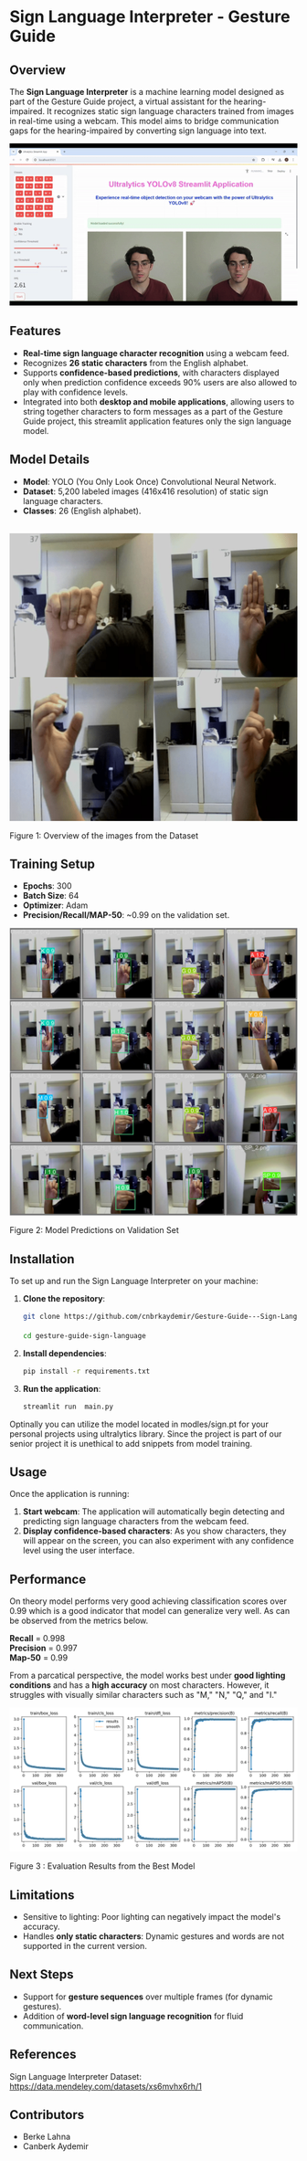 
# **Sign Language Interpreter - Gesture Guide**

## **Overview**
The **Sign Language Interpreter** is a machine learning model designed as part of the Gesture Guide project, a virtual assistant for the hearing-impaired. It recognizes static sign language characters trained from images in real-time using a webcam. This model aims to bridge communication gaps for the hearing-impaired by converting sign language into text.

![Demo](images/demo-gif.gif)


## **Features**
- **Real-time sign language character recognition** using a webcam feed.
- Recognizes **26 static characters** from the English alphabet.
- Supports **confidence-based predictions**, with characters displayed only when prediction confidence exceeds 90% users are also allowed to play with confidence levels.
- Integrated into both **desktop and mobile applications**, allowing users to string together characters to form messages as a part of the Gesture Guide project, this streamlit application features only the sign language model.

## **Model Details**
- **Model**: YOLO (You Only Look Once) Convolutional Neural Network.
- **Dataset**: 5,200 labeled images (416x416 resolution) of static sign language characters.
- **Classes**: 26 (English alphabet).

\
![alt text](images/sign_language.png)

Figure 1: Overview of the images from the Dataset
  
## **Training Setup**
- **Epochs**: 300
- **Batch Size**: 64
- **Optimizer**: Adam
- **Precision/Recall/MAP-50**: ~0.99 on the validation set.

![alt text](images/val_batch2_pred.jpg)

Figure 2: Model Predictions on Validation Set

  
## **Installation**
To set up and run the Sign Language Interpreter on your machine:

1. **Clone the repository**:
   ```bash
   git clone https://github.com/cnbrkaydemir/Gesture-Guide---Sign-Language-Interpreter.git

   cd gesture-guide-sign-language
   ```

2. **Install dependencies**:
   ```bash
   pip install -r requirements.txt
   ```

3. **Run the application**:
   ```bash
   streamlit run  main.py
   ```
Optinally you can utilize the model located in modles/sign.pt for your personal projects using ultralytics library. Since the project is part of our senior project it is unethical to add snippets from model training.      


## **Usage**
Once the application is running:
1. **Start webcam**: The application will automatically begin detecting and predicting sign language characters from the webcam feed.
2. **Display confidence-based characters**: As you show characters, they will appear on the screen, you can also experiment with any confidence level using the user interface.


## **Performance**
On theory model performs very good achieving classification scores over 0.99 which is a good indicator that model can generalize very well. As can be observed from the metrics below.

**Recall** = 0.998\
**Precision** = 0.997\
**Map-50** = 0.99

From a parcatical perspective, the model works best under **good lighting conditions** and has a **high accuracy** on most characters. However, it struggles with visually similar characters such as "M," "N," "Q," and "I."

![alt text](images/results.png)

Figure 3 : Evaluation Results from the Best Model

## **Limitations**
- Sensitive to lighting: Poor lighting can negatively impact the model's accuracy.
- Handles **only static characters**: Dynamic gestures and words are not supported in the current version.

## **Next Steps**
- Support for **gesture sequences** over multiple frames (for dynamic gestures).
- Addition of **word-level sign language recognition** for fluid communication.

## **References**
Sign Language Interpreter Dataset: https://data.mendeley.com/datasets/xs6mvhx6rh/1


## **Contributors**
- Berke Lahna
- Canberk Aydemir
